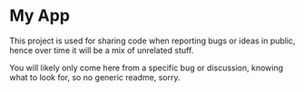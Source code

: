 # My App

This project is used for sharing code when reporting bugs or ideas in public, hence over time it will be a mix of unrelated stuff. 

You will likely only come here from a specific bug or discussion, knowing what to look for, so no generic readme, sorry.
